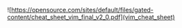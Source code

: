 ![https://opensource.com/sites/default/files/gated-content/cheat_sheet_vim_final_v2_0.pdf](vim_cheat_sheet)
